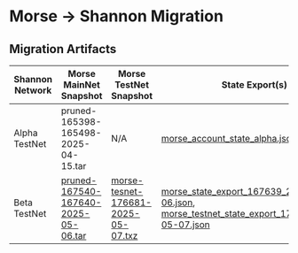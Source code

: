 # Morse -> Shannon Migration

## Migration Artifacts

| Shannon Network | Morse MainNet Snapshot                                                                                                      | Morse TestNet Snapshot                                                                                                                                        | State Export(s)                                                                                                                                                                                    | `MsgImportMorseClaimableAccounts`                                                                            |
|-----------------|-----------------------------------------------------------------------------------------------------------------------------|---------------------------------------------------------------------------------------------------------------------------------------------------------------|----------------------------------------------------------------------------------------------------------------------------------------------------------------------------------------------------|--------------------------------------------------------------------------------------------------------------| 
| Alpha TestNet   | pruned-165398-165498-2025-04-15.tar                                                                                         | N/A                                                                                                                                                           | [morse_account_state_alpha.json](./morse_account_state_alpha.json)                                                                                                                                 | [msg_import_morse_accounts_alpha.json](./msg_import_morse_accounts_alpha.json)                               |
| Beta TestNet    | [pruned-167540-167640-2025-05-06.tar](https://pocket-snapshot.liquify.com/files/pruned/pruned-167540-167640-2025-05-06.tar) | [morse-tesnet-176681-2025-05-07.txz](https://link.storjshare.io/raw/jwndx6se4o6tdwpeqhxm7imiam6a/pocket-network-snapshots/morse-tesnet-176681-2025-05-07.txz) | [morse_state_export_167639_2025-05-06.json](./morse_state_export_167639_2025-05-06.json), [morse_testnet_state_export_176681_2025-05-07.json](./morse_testnet_state_export_176681_2025-05-07.json) | [msg_import_morse_accounts_m167639_t176681_beta.json](./msg_import_morse_accounts_m167639_t176681_beta.json) |

